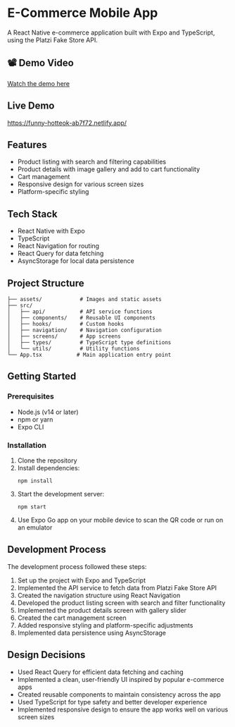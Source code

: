 # E-Commerce Mobile App

A React Native e-commerce application built with Expo and TypeScript, using the Platzi Fake Store API.

## 📽️ Demo Video

[Watch the demo here](https://drive.google.com/file/d/1Qm_ANBPNVV_jTNP956teaETS1lyqyC7c/view?usp=drivesdk)

## Live Demo 
https://funny-hotteok-ab7f72.netlify.app/

## Features

- Product listing with search and filtering capabilities
- Product details with image gallery and add to cart functionality
- Cart management
- Responsive design for various screen sizes
- Platform-specific styling

## Tech Stack

- React Native with Expo
- TypeScript
- React Navigation for routing
- React Query for data fetching
- AsyncStorage for local data persistence

## Project Structure

```
├── assets/            # Images and static assets
├── src/
│   ├── api/           # API service functions
│   ├── components/    # Reusable UI components
│   ├── hooks/         # Custom hooks
│   ├── navigation/    # Navigation configuration
│   ├── screens/       # App screens
│   ├── types/         # TypeScript type definitions
│   └── utils/         # Utility functions
└── App.tsx           # Main application entry point
```

## Getting Started

### Prerequisites

- Node.js (v14 or later)
- npm or yarn
- Expo CLI

### Installation

1. Clone the repository
2. Install dependencies:
   ```
   npm install
   ```
3. Start the development server:
   ```
   npm start
   ```
4. Use Expo Go app on your mobile device to scan the QR code or run on an emulator

## Development Process

The development process followed these steps:

1. Set up the project with Expo and TypeScript
2. Implemented the API service to fetch data from Platzi Fake Store API
3. Created the navigation structure using React Navigation
4. Developed the product listing screen with search and filter functionality
5. Implemented the product details screen with gallery slider
6. Created the cart management screen
7. Added responsive styling and platform-specific adjustments
8. Implemented data persistence using AsyncStorage

## Design Decisions

- Used React Query for efficient data fetching and caching
- Implemented a clean, user-friendly UI inspired by popular e-commerce apps
- Created reusable components to maintain consistency across the app
- Used TypeScript for type safety and better developer experience
- Implemented responsive design to ensure the app works well on various screen sizes
